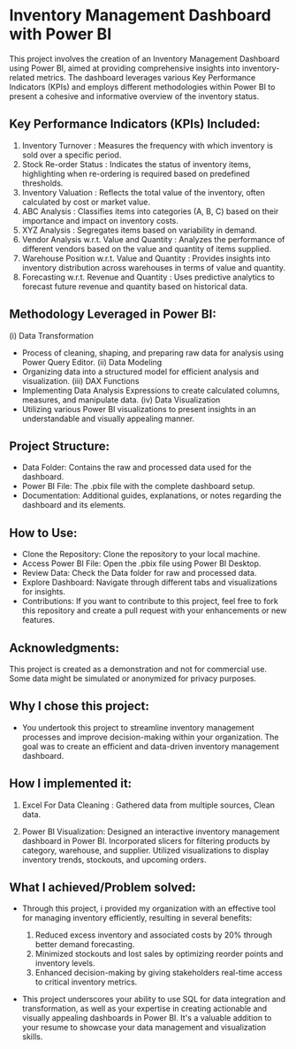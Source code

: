 # Inventory Management Dashboard with Power BI
This project involves the creation of an Inventory Management Dashboard using Power BI, aimed at providing comprehensive insights into inventory-related metrics. The dashboard leverages various Key Performance Indicators (KPIs) and employs different methodologies within Power BI to present a cohesive and informative overview of the inventory status.

## Key Performance Indicators (KPIs) Included:
1. Inventory Turnover : 
   Measures the frequency with which inventory is sold over a specific period.
2. Stock Re-order Status :
   Indicates the status of inventory items, highlighting when re-ordering is required based on predefined thresholds.
3. Inventory Valuation :
   Reflects the total value of the inventory, often calculated by cost or market value.
4. ABC Analysis :
   Classifies items into categories (A, B, C) based on their importance and impact on inventory costs.
5. XYZ Analysis :
   Segregates items based on variability in demand.
6. Vendor Analysis w.r.t. Value and Quantity :
   Analyzes the performance of different vendors based on the value and quantity of items supplied.
7. Warehouse Position w.r.t. Value and Quantity :
   Provides insights into inventory distribution across warehouses in terms of value and quantity.
8. Forecasting w.r.t. Revenue and Quantity :
   Uses predictive analytics to forecast future revenue and quantity based on historical data.

## Methodology Leveraged in Power BI:
(i) Data Transformation
* Process of cleaning, shaping, and preparing raw data for analysis using Power Query Editor.
(ii) Data Modeling
* Organizing data into a structured model for efficient analysis and visualization.
(iii) DAX Functions
* Implementing Data Analysis Expressions to create calculated columns, measures, and manipulate data.
(iv) Data Visualization
* Utilizing various Power BI visualizations to present insights in an understandable and visually appealing manner.

## Project Structure:
* Data Folder: Contains the raw and processed data used for the dashboard.
* Power BI File: The .pbix file with the complete dashboard setup.
* Documentation: Additional guides, explanations, or notes regarding the dashboard and its elements.

## How to Use:
* Clone the Repository: Clone the repository to your local machine.
* Access Power BI File: Open the .pbix file using Power BI Desktop.
* Review Data: Check the Data folder for raw and processed data.
* Explore Dashboard: Navigate through different tabs and visualizations for insights.
* Contributions:
  If you want to contribute to this project, feel free to fork this repository and create a pull request with your enhancements or new features.

## Acknowledgments:
This project is created as a demonstration and not for commercial use. Some data might be simulated or anonymized for privacy purposes.

## Why I chose this project:
* You undertook this project to streamline inventory management processes and improve decision-making within your organization. The goal was to create an efficient and data-driven inventory management dashboard.

## How I implemented it:

1. Excel For Data Cleaning : Gathered data from multiple sources, Clean data.

2. Power BI Visualization: Designed an interactive inventory management dashboard in Power BI. Incorporated slicers for filtering products by category, warehouse, and supplier. Utilized visualizations to display inventory trends, stockouts, and upcoming orders.

## What I achieved/Problem solved:
* Through this project, i provided my organization with an effective tool for managing inventory efficiently, resulting in several benefits:

  1. Reduced excess inventory and associated costs by 20% through better demand forecasting.
  2. Minimized stockouts and lost sales by optimizing reorder points and inventory levels.
  3. Enhanced decision-making by giving stakeholders real-time access to critical inventory metrics.
* This project underscores your ability to use SQL for data integration and transformation, as well as your expertise in creating actionable and visually appealing dashboards in Power BI. It's a valuable addition to your resume to showcase your data management and visualization skills.
